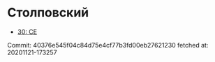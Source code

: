 # Столповский
- [30: CE](30.md)

Commit: 40376e545f04c84d75e4cf77b3fd00eb27621230
 fetched at: 20201121-173257
